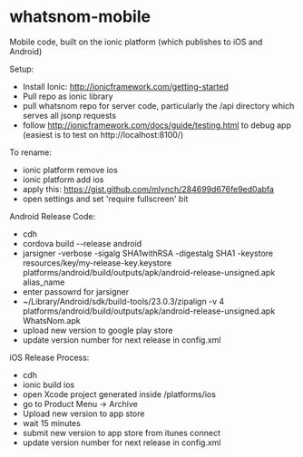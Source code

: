 # whatsnom-mobile

Mobile code, built on the ionic platform (which publishes to iOS and Android)

Setup:
- Install Ionic: http://ionicframework.com/getting-started
- Pull repo as ionic library
- pull whatsnom repo for server code, particularly the /api directory which serves all jsonp requests
- follow http://ionicframework.com/docs/guide/testing.html to debug app (easiest is to test on http://localhost:8100/)


To rename:
- ionic platform remove ios
- ionic platform add ios
- apply this: https://gist.github.com/mlynch/284699d676fe9ed0abfa
- open settings and set 'require fullscreen' bit

Android Release Code:
- cdh
- cordova build --release android
- jarsigner -verbose -sigalg SHA1withRSA -digestalg SHA1 -keystore resources/key/my-release-key.keystore platforms/android/build/outputs/apk/android-release-unsigned.apk alias_name
- enter passowrd for jarsigner
- ~/Library/Android/sdk/build-tools/23.0.3/zipalign -v 4 platforms/android/build/outputs/apk/android-release-unsigned.apk WhatsNom.apk
- upload new version to google play store
- update version number for next release in config.xml


iOS Release Process:
- cdh
- ionic build ios
- open Xcode project generated inside /platforms/ios
- go to Product Menu -> Archive
- Upload new version to app store
- wait 15 minutes
- submit new version to app store from itunes connect
- update version number for next release in config.xml

